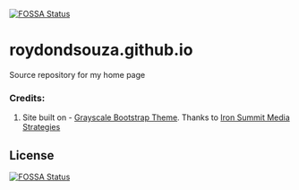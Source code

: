 [![FOSSA Status](https://app.fossa.io/api/projects/git%2Bgithub.com%2Froydondsouza%2Froydondsouza.github.io.svg?type=shield)](https://app.fossa.io/projects/git%2Bgithub.com%2Froydondsouza%2Froydondsouza.github.io?ref=badge_shield)

roydondsouza.github.io
======================
Source repository for my home page

<h3>Credits:</h3>
<ol>
<li>Site built on - <a target="_blank" href="https://github.com/IronSummitMedia/startbootstrap-grayscale">Grayscale Bootstrap Theme</a>. Thanks to <a target="_blank" href="https://github.com/IronSummitMedia">Iron Summit Media Strategies</a></li>
</ol>



## License
[![FOSSA Status](https://app.fossa.io/api/projects/git%2Bgithub.com%2Froydondsouza%2Froydondsouza.github.io.svg?type=large)](https://app.fossa.io/projects/git%2Bgithub.com%2Froydondsouza%2Froydondsouza.github.io?ref=badge_large)